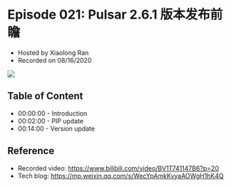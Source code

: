 # Episode 021: Pulsar 2.6.1 版本发布前瞻

- Hosted by Xiaolong Ran
- Recorded on 08/16/2020

![](/image/021.png)

## Table of Content

- 00:00:00 - Introduction
- 00:02:00 - PIP update
- 00:14:00 - Version update

## Reference 

- Recorded video: https://www.bilibili.com/video/BV1T741147B6?p=20
- Tech blog: https://mp.weixin.qq.com/s/WecYpAmkKvyaAOWgH1hK4Q
